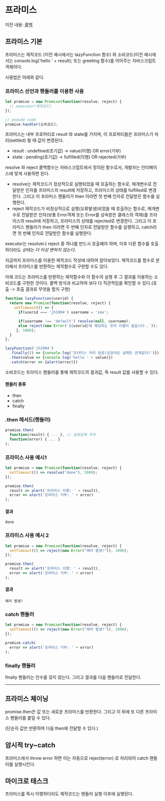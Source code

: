 # 프라미스 

이전 내용: [콜백](https://github.com/hotpineapple/TIL-Today-I-Learned-/blob/main/01_callback.md)

## 프라미스 기본

프라미스는 제작코드 (이전 예시에서는 lazyFunction 함수) 와 소비코드(이전 예시에서는 console.log('hello ' + result); 또는 greeting 함수)를 이어주는 자바스크립트 객체이다.

사용법은 아래와 같다.

### 프라미스 선언과 핸들러를 이용한 사용
```javascript
let promise = new Promise(function(resolve, reject) {
  // executor(제작코드)
});

// pseudo code
promise.handler(소비코드);
```
프라미스는 내부 프로퍼티로 result 와 state를 가지며, 이 프로퍼티들은 프라미스가 처리(settled) 될 때 값이 변경된다.
* result : undefined(초기값) -> value(이행) OR  error(거부)
* state : pending(초기값) -> fulfilled(이행)  OR rejected(거부)

resolve 와 reject 콜백함수는 자바스크립트에서 정의된 함수로서, 개발자는 인터페이스에 맞게 사용하면 된다.
* resolve는 제작코드가 정상적으로 실행되었을 때 호출하는 함수로, 매개변수로 전달받은 인자를 프라미스의 result에 저장하고, 프라미스의 상태를 fulfilled로 변경한다. 그리고 이 프라미스 핸들러가 then 이라면 첫 번째 인자로 전달받은 함수를 실행한다. 
* reject 제작코드가 비정상적으로 실행(오류발생)되었을 때 호출하는 함수로, 매개변수로 전달받은 인자(보통 Error객체 또는 Error를 상속받은 클래스의 객체)를 프라미스의 result에 저장하고, 프라미스의 상태를 rejected로 변경한다. 그리고 이 프라미스 핸들러가 then 이라면 두 번째 인자로 전달받은 함수를 실행하고, catch라면 첫 번째 인자로 전달받은 함수를 실행한다.

executor는 resolve나 reject 중 하나를 반드시 호출해야 하며, 이후 다른 함수를 호출하더라도 *상태는 더 이상 변하지 않는다*.

지금까지 프라미스를 이용한 제작코드 작성에 대하여 알아보았다. 제작코드를 함수로 분리해서 프라미스를 반환하는 제작함수로 구현할 수도 있다.

아래 코드는 프라미스를 반환하는 제작함수와 이 함수의 실행 후 그 결과를 이용하는 소비코드를 구현한 것이다. 콜백 방식과 비교하여 보다 더 직관적임을 확인할 수 있다.(호출 -> 호출 결과로 무엇을 할지 구현) 
```javascript
function lazyFunction(userid) {
  return new Promise(function(resolve, reject) {
    setTimeout(() => {
      if(userid === 'jh1994') username = 'zee';

      if(username !== 'default') resolve(null, username);
      else reject(new Error(`${userid}에 해당하는 유저 이름이 없습니다..`));
     }, 5000);
  }
};

lazyFunction('jh1994')
  .finally(() => {console.log('프라미스 처리 완료(성공이든 실패든 관계없이)')})
  .then(value => {console.log('hello ' + value)})
  .catch(error => {alert(error)})
```

소비코드는 프라미스 핸들러를 통해 제작코드의 결과값, 즉 result 값를 사용할 수 있다.

#### 핸들러 종류 
* then
* catch
* finally

### .then 메서드(핸들러)
```javascript
promise.then(
  function(result) { ... }, // 쉼표임에 주의
  function(error) { ... }
);
```

### 프라미스 사용 예시1 
```javascript
let promise = new Promise(function(resolve, reject) {
  setTimeout(() => resolve("done"), 5000);
});

promise.then(
  result => alert('프라미스 이행: ' + result),
  error => alert('프라미스 거부: ' + error) 
);
```
#### 결과
`done`

### 프라미스 사용 예시 2  
```javascript
let promise = new Promise(function(resolve, reject) {
  setTimeout(() => reject(new Error("에러 발생!")), 1000);
});

promise.then(
  result => alert('프라미스 이행: ' + result),
  error => alert('프라미스 거부: ' + error) 
);
```
#### 결과
`에러 발생!`

### catch 핸들러

```javascript
let promise = new Promise(function(resolve, reject) {
  setTimeout(() => reject(new Error("에러 발생!")), 1000);
});

promise.catch(
  error => alert('프라미스 거부: ' + error) 
);
```

### finally 핸들러
finally 핸들러는 인수를 갖지 않는다. 그리고 결과를 다음 핸들러로 전달한다.

---

## 프라미스 체이닝

promise.then은 값 또는 새로운 프라미스를 반환한다. 그리고 이 뒤에 또 다른 프라미스 핸들러를 붙일 수 있다. 

(단순히 값만 반환하여 다음 then에 전달할 수 있다.)

## 암시적 try~catch
프라미스에서 throw error 하면 이는 자동으로 reject(error) 로 처리되어 catch 핸들러를 실행시킨다.

## 마이크로 태스크
프라미스를 즉시 이행하더라도 제작코드는 핸들러 실행 이후에 실행된다. 
